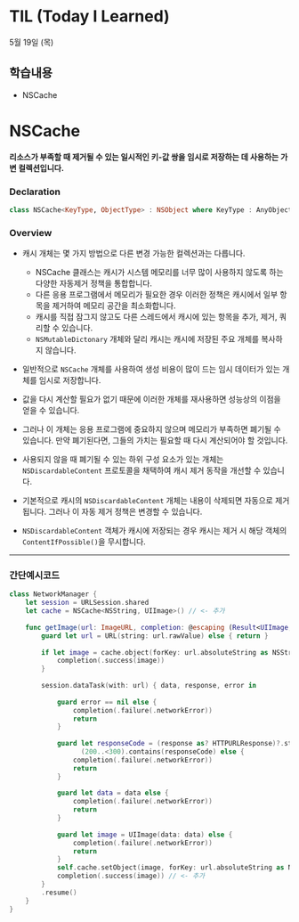 # TIL (Today I Learned)
5월 19일 (목)

## 학습내용

- NSCache

# NSCache

**리소스가 부족할 때 제거될 수 있는 일시적인 키-값 쌍을 임시로 저장하는 데 사용하는 가변 컬렉션입니다.**

### Declaration

```swift
class NSCache<KeyType, ObjectType> : NSObject where KeyType : AnyObject, ObjectType : AnyObject
```

### Overview

- 캐시 개체는 몇 가지 방법으로 다른 변경 가능한 컬렉션과는 다릅니다.

    - NSCache 클래스는 캐시가 시스템 메모리를 너무 많이 사용하지 않도록 하는 다양한 자동제거 정책을 통합합니다.
    - 다른 응용 프로그램에서 메모리가 필요한 경우 이러한 정책은 캐시에서 일부 항목을 제거하여 메모리 공간을 최소화합니다.
    - 캐시를 직접 잠그지 않고도 다른 스레드에서 캐시에 있는 항목을 추가, 제거, 쿼리할 수 있습니다.
    - `NSMutableDictonary` 개체와 달리 캐시는 캐시에 저장된 주요 개체를 복사하지 않습니다.

- 일반적으로 `NSCache` 개체를 사용하여 생성 비용이 많이 드는 임시 데이터가 있는 개체를 임시로 저장합니다.
- 값을 다시 계산할 필요가 없기 때문에 이러한 개체를 재사용하면 성능상의 이점을 얻을 수 있습니다.
- 그러나 이 개체는 응용 프로그램에 중요하지 않으며 메모리가 부족하면 폐기될 수 있습니다. 만약 폐기된다면, 그들의 가치는 필요할 때 다시 계산되어야 할 것입니다.
- 사용되지 않을 때 폐기될 수 있는 하위 구성 요소가 있는 개체는 `NSDiscardableContent` 프로토콜을 채택하여 캐시 제거 동작을 개선할 수 있습니다.
- 기본적으로 캐시의 `NSDiscardableContent` 개체는 내용이 삭제되면 자동으로 제거됩니다. 그러나 이 자동 제거 정책은 변경할 수 있습니다.
- `NSDiscardableContent` 객체가 캐시에 저장되는 경우 캐시는 제거 시 해당 객체의 `ContentIfPossible()`을 무시합니다.


---


### 간단예시코드

```swift
class NetworkManager {
    let session = URLSession.shared
    let cache = NSCache<NSString, UIImage>() // <- 추가
    
    func getImage(url: ImageURL, completion: @escaping (Result<UIImage, NetworkError>) -> Void) {
        guard let url = URL(string: url.rawValue) else { return }
        
        if let image = cache.object(forKey: url.absoluteString as NSString) { // <- 추가
            completion(.success(image))
        }
        
        session.dataTask(with: url) { data, response, error in
            
            guard error == nil else {
                completion(.failure(.networkError))
                return
            }
            
            guard let responseCode = (response as? HTTPURLResponse)?.statusCode,
                  (200..<300).contains(responseCode) else {
                completion(.failure(.networkError))
                return
            }
            
            guard let data = data else {
                completion(.failure(.networkError))
                return
            }
            
            guard let image = UIImage(data: data) else {
                completion(.failure(.networkError))
                return
            }
            self.cache.setObject(image, forKey: url.absoluteString as NSString) // <- 추가
            completion(.success(image)) // <- 추가
        }
        .resume()
    }
}
```
